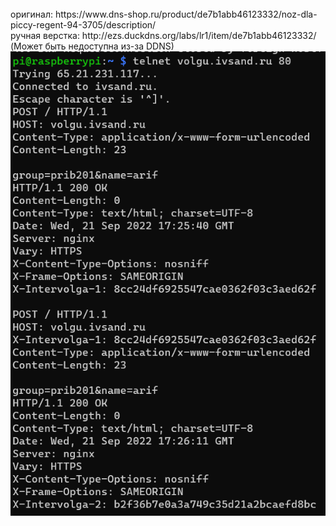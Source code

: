 
<br>
оригинал: https://www.dns-shop.ru/product/de7b1abb46123332/noz-dla-piccy-regent-94-3705/description/ <br>
ручная верстка: http://ezs.duckdns.org/labs/lr1/item/de7b1abb46123332/ (Может быть недоступна из-за DDNS) 
<img src="https://github.com/e2sembler/labs/blob/main/lr1/Zadanie1-Telnet.png" alt="первое задание"/>
